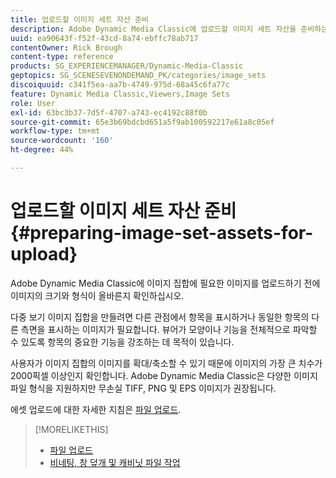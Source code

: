 ```yaml
---
title: 업로드할 이미지 세트 자산 준비
description: Adobe Dynamic Media Classic에 업로드할 이미지 세트 자산을 준비하는 방법을 알아봅니다.
uuid: ea90643f-f52f-43cd-8a74-ebffc78ab717
contentOwner: Rick Brough
content-type: reference
products: SG_EXPERIENCEMANAGER/Dynamic-Media-Classic
geptopics: SG_SCENESEVENONDEMAND_PK/categories/image_sets
discoiquuid: c341f5ea-aa7b-4749-975d-68a45c6fa77c
feature: Dynamic Media Classic,Viewers,Image Sets
role: User
exl-id: 63bc3b37-7d5f-4707-a743-ec4192c88f0b
source-git-commit: 65e3b69bdcbd651a5f9ab100592217e61a8c05ef
workflow-type: tm+mt
source-wordcount: '160'
ht-degree: 44%

---
```


# 업로드할 이미지 세트 자산 준비{#preparing-image-set-assets-for-upload}

Adobe Dynamic Media Classic에 이미지 집합에 필요한 이미지를 업로드하기 전에 이미지의 크기와 형식이 올바른지 확인하십시오.

다중 보기 이미지 집합을 만들려면 다른 관점에서 항목을 표시하거나 동일한 항목의 다른 측면을 표시하는 이미지가 필요합니다. 뷰어가 모양이나 기능을 전체적으로 파악할 수 있도록 항목의 중요한 기능을 강조하는 데 목적이 있습니다.

사용자가 이미지 집합의 이미지를 확대/축소할 수 있기 때문에 이미지의 가장 큰 치수가 2000픽셀 이상인지 확인합니다. Adobe Dynamic Media Classic은 다양한 이미지 파일 형식을 지원하지만 무손실 TIFF, PNG 및 EPS 이미지가 권장됩니다.

에셋 업로드에 대한 자세한 지침은 [파일 업로드](uploading-files.md#uploading_files).

>[!MORELIKETHIS]
>
>* [파일 업로드](uploading-files.md#uploading_your_files)
>* [비네팅, 창 덮개 및 캐비닛 파일 작업](vignette-window-covering-cabinet-files.md#working_with_vignette_window_covering_and_cabinet_files)

